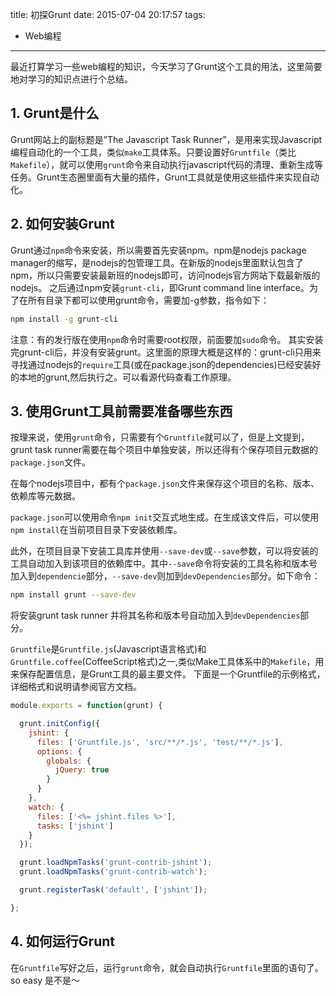 title: 初探Grunt
date: 2015-07-04 20:17:57
tags:
 - Web编程
---
最近打算学习一些web编程的知识，今天学习了Grunt这个工具的用法，这里简要地对学习的知识点进行个总结。

## 1. Grunt是什么

Grunt网站上的副标题是”The Javascript Task Runner”，是用来实现Javascript编程自动化的一个工具，类似`make`工具体系。只要设置好`Gruntfile`（类比`Makefile`），就可以使用`grunt`命令来自动执行javascript代码的清理、重新生成等任务。Grunt生态圈里面有大量的插件，Grunt工具就是使用这些插件来实现自动化。

<!--more-->

## 2. 如何安装Grunt

Grunt通过`npm`命令来安装，所以需要首先安装npm。npm是nodejs package manager的缩写，是nodejs的包管理工具。在新版的nodejs里面默认包含了npm，所以只需要安装最新班的nodejs即可，访问nodejs官方网站下载最新版的nodejs。
之后通过npm安装`grunt-cli`，即Grunt command line interface。为了在所有目录下都可以使用grunt命令，需要加-g参数，指令如下：

```bash
npm install -g grunt-cli
```

注意：有的发行版在使用`npm`命令时需要root权限，前面要加`sudo`命令。
其实安装完grunt-cli后，并没有安装grunt。这里面的原理大概是这样的：grunt-cli只用来寻找通过nodejs的`require`工具(或在package.json的dependencies)已经安装好的本地的grunt,然后执行之。可以看源代码查看工作原理。


## 3. 使用Grunt工具前需要准备哪些东西

按理来说，使用`grunt`命令，只需要有个`Gruntfile`就可以了，但是上文提到，grunt task runner需要在每个项目中单独安装，所以还得有个保存项目元数据的`package.json`文件。

在每个nodejs项目中，都有个`package.json`文件来保存这个项目的名称、版本、依赖库等元数据。

`package.json`可以使用命令`npm init`交互式地生成。在生成该文件后，可以使用`npm install`在当前项目目录下安装依赖库。

此外，在项目目录下安装工具库并使用`--save-dev`或`--save`参数，可以将安装的工具自动加入到该项目的依赖库中。其中`--save`命令将安装的工具名称和版本号加入到`dependencie`部分，`--save-dev`则加到`devDependencies`部分。如下命令：

```bash
npm install grunt --save-dev
```

将安装grunt task runner 并将其名称和版本号自动加入到`devDependencies`部分。

`Gruntfile`是`Gruntfile.js`(Javascript语言格式)和`Gruntfile.coffee`(CoffeeScript格式)之一,类似Make工具体系中的`Makefile`，用来保存配置信息，是Grunt工具的最主要文件。
下面是一个Gruntfile的示例格式，详细格式和说明请参阅官方文档。

```javascript
module.exports = function(grunt) {

  grunt.initConfig({
    jshint: {
      files: ['Gruntfile.js', 'src/**/*.js', 'test/**/*.js'],
      options: {
        globals: {
          jQuery: true
        }
      }
    },
    watch: {
      files: ['<%= jshint.files %>'],
      tasks: ['jshint']
    }
  });

  grunt.loadNpmTasks('grunt-contrib-jshint');
  grunt.loadNpmTasks('grunt-contrib-watch');

  grunt.registerTask('default', ['jshint']);

};
```

## 4. 如何运行Grunt

在`Gruntfile`写好之后，运行`grunt`命令，就会自动执行`Gruntfile`里面的语句了。so easy 是不是～


